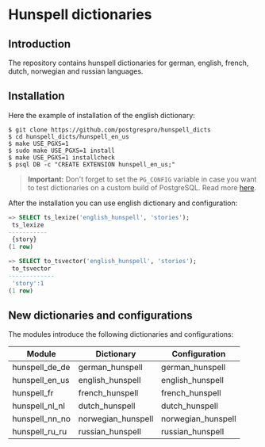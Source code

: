 # Hunspell dictionaries

## Introduction

The repository contains hunspell dictionaries for german, english, french,
dutch, norwegian and russian languages.

## Installation

Here the example of installation of the english dictionary:

    $ git clone https://github.com/postgrespro/hunspell_dicts
    $ cd hunspell_dicts/hunspell_en_us
    $ make USE_PGXS=1
    $ sudo make USE_PGXS=1 install
    $ make USE_PGXS=1 installcheck
    $ psql DB -c "CREATE EXTENSION hunspell_en_us;"

> **Important:** Don't forget to set the `PG_CONFIG` variable in case you want to test dictionaries on a custom build of PostgreSQL. Read more [here](https://wiki.postgresql.org/wiki/Building_and_Installing_PostgreSQL_Extension_Modules).

After the installation you can use english dictionary and configuration:

```sql
=> SELECT ts_lexize('english_hunspell', 'stories');
 ts_lexize
-----------
 {story}
(1 row)

=> SELECT to_tsvector('english_hunspell', 'stories');
 to_tsvector
-------------
 'story':1
(1 row)
```

## New dictionaries and configurations

The modules introduce the following dictionaries and configurations:

|     Module     |    Dictionary      |   Configuration
| -------------- | ------------------ | ------------------
| hunspell_de_de | german_hunspell    | german_hunspell
| hunspell_en_us | english_hunspell   | english_hunspell
| hunspell_fr    | french_hunspell    | french_hunspell
| hunspell_nl_nl | dutch_hunspell     | dutch_hunspell
| hunspell_nn_no | norwegian_hunspell | norwegian_hunspell
| hunspell_ru_ru | russian_hunspell   | russian_hunspell
